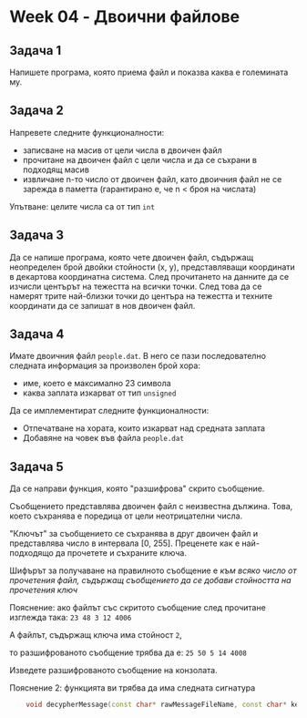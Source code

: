 # Week 04 - Двоични файлове


## Задача 1

Напишете програма, която приема файл и показва каква е големината му.

## Задача 2

Напревете следните функционалности:

 * записване на масив от цели числа в двоичен файл
 * прочитане на двоичен файл с цели числа и да се съхрани в подходящ масив
 * извличане n-то число от двоичен файл, като двоичния файл не се зарежда в паметта (гарантирано е, че n < броя на числата)

 Упътване: целите числа са от тип `int`

## Задача 3

Да се напише програма, която чете двоичен файл, съдържащ неопределен брой двойки стойности (x, y), представляващи координати в декартова координатна система. След прочитането на данните да се изчисли центърът на тежестта на всички точки. След това да се намерят трите най-близки точки до центъра на тежестта и техните координати да се запишат в нов двоичен файл.

## Задача 4

Имате двоичния файл `people.dat`. В него се пази последователно следната информация за произволен брой хора:
 * име, което е максимално 23 символа
 * каква заплата изкарват от тип `unsigned`

Да се имплементират следните функционалности:

 * Отпечатване на хората, които изкарват над средната заплата
 * Добавяне на човек във файла `people.dat`


## Задача 5
Да се направи функция, която "разшифрова" скрито съобщение.

Съобщението представлява двоичен файл с неизвестна дължина. Това, което съхранява е поредица от цели неотрицателни числа.

"Ключът" за съобщението се съхранява в друг двоичен файл и представлява число в интервала [0, 255]. Преценете как е най-подходящо да прочетете и съхраните ключа.

Шифърът за получаване на правилното съобщение е *към всяко число от прочетения файл, съдържащ съобщението да се добави стойността на прочетения ключ*

Пояснение: ако файлът със скритото съобщение след прочитане изглежда така: `23 48 3 12 4006`

А файлът, съдържащ ключа има стойност `2`, 

то разшифрованото съобщение трябва да е: `25 50 5 14 4008`

Изведете разшифрованото съобщение на конзолата.

Пояснение 2: функцията ви трябва да има следната сигнатура 

```c++
	void decypherMessage(const char* rawMessageFileName, const char* keyFileName )
```
